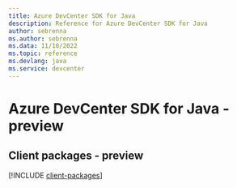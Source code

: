 ```yaml
---
title: Azure DevCenter SDK for Java
description: Reference for Azure DevCenter SDK for Java
author: sebrenna
ms.author: sebrenna
ms.data: 11/18/2022
ms.topic: reference
ms.devlang: java
ms.service: devcenter
---
```

# Azure DevCenter SDK for Java - preview

## Client packages - preview
[!INCLUDE [client-packages](devcenter-client-index.md)]